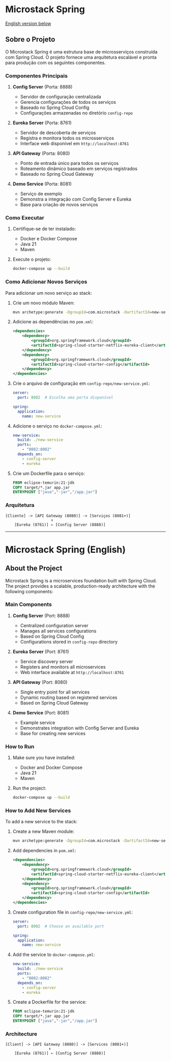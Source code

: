 # Microstack Spring

[English version below](#microstack-spring-english)

## Sobre o Projeto

O Microstack Spring é uma estrutura base de microsserviços construída com Spring Cloud. O projeto fornece uma arquitetura escalável e pronta para produção com os seguintes componentes.

### Componentes Principais

1. **Config Server** (Porta: 8888)
   - Servidor de configuração centralizada
   - Gerencia configurações de todos os serviços
   - Baseado no Spring Cloud Config
   - Configurações armazenadas no diretório `config-repo`

2. **Eureka Server** (Porta: 8761)
   - Servidor de descoberta de serviços
   - Registra e monitora todos os microsserviços
   - Interface web disponível em `http://localhost:8761`

3. **API Gateway** (Porta: 8080)
   - Ponto de entrada único para todos os serviços
   - Roteamento dinâmico baseado em serviços registrados
   - Baseado no Spring Cloud Gateway

4. **Demo Service** (Porta: 8081)
   - Serviço de exemplo
   - Demonstra a integração com Config Server e Eureka
   - Base para criação de novos serviços

### Como Executar

1. Certifique-se de ter instalado:
   - Docker e Docker Compose
   - Java 21
   - Maven

2. Execute o projeto:
   ```bash
   docker-compose up --build
   ```

### Como Adicionar Novos Serviços

Para adicionar um novo serviço ao stack:

1. Crie um novo módulo Maven:
   ```bash
   mvn archetype:generate -DgroupId=com.microstack -DartifactId=new-service
   ```

2. Adicione as dependências no `pom.xml`:
   ```xml
   <dependencies>
       <dependency>
           <groupId>org.springframework.cloud</groupId>
           <artifactId>spring-cloud-starter-netflix-eureka-client</artifactId>
       </dependency>
       <dependency>
           <groupId>org.springframework.cloud</groupId>
           <artifactId>spring-cloud-starter-config</artifactId>
       </dependency>
   </dependencies>
   ```

3. Crie o arquivo de configuração em `config-repo/new-service.yml`:
   ```yaml
   server:
     port: 8082  # Escolha uma porta disponível

   spring:
     application:
       name: new-service
   ```

4. Adicione o serviço no `docker-compose.yml`:
   ```yaml
   new-service:
     build: ./new-service
     ports:
       - "8082:8082"
     depends_on:
       - config-server
       - eureka
   ```

5. Crie um Dockerfile para o serviço:
   ```dockerfile
   FROM eclipse-temurin:21-jdk
   COPY target/*.jar app.jar
   ENTRYPOINT ["java","-jar","/app.jar"]
   ```

### Arquitetura

```
[Cliente] -> [API Gateway (8080)] -> [Serviços (8081+)]
                    ⬆
    [Eureka (8761)] ← [Config Server (8888)]
```

---

# Microstack Spring (English)

## About the Project

Microstack Spring is a microservices foundation built with Spring Cloud. The project provides a scalable, production-ready architecture with the following components:

### Main Components

1. **Config Server** (Port: 8888)
   - Centralized configuration server
   - Manages all services configurations
   - Based on Spring Cloud Config
   - Configurations stored in `config-repo` directory

2. **Eureka Server** (Port: 8761)
   - Service discovery server
   - Registers and monitors all microservices
   - Web interface available at `http://localhost:8761`

3. **API Gateway** (Port: 8080)
   - Single entry point for all services
   - Dynamic routing based on registered services
   - Based on Spring Cloud Gateway

4. **Demo Service** (Port: 8081)
   - Example service
   - Demonstrates integration with Config Server and Eureka
   - Base for creating new services

### How to Run

1. Make sure you have installed:
   - Docker and Docker Compose
   - Java 21
   - Maven

2. Run the project:
   ```bash
   docker-compose up --build
   ```

### How to Add New Services

To add a new service to the stack:

1. Create a new Maven module:
   ```bash
   mvn archetype:generate -DgroupId=com.microstack -DartifactId=new-service
   ```

2. Add dependencies in `pom.xml`:
   ```xml
   <dependencies>
       <dependency>
           <groupId>org.springframework.cloud</groupId>
           <artifactId>spring-cloud-starter-netflix-eureka-client</artifactId>
       </dependency>
       <dependency>
           <groupId>org.springframework.cloud</groupId>
           <artifactId>spring-cloud-starter-config</artifactId>
       </dependency>
   </dependencies>
   ```

3. Create configuration file in `config-repo/new-service.yml`:
   ```yaml
   server:
     port: 8082  # Choose an available port

   spring:
     application:
       name: new-service
   ```

4. Add the service to `docker-compose.yml`:
   ```yaml
   new-service:
     build: ./new-service
     ports:
       - "8082:8082"
     depends_on:
       - config-server
       - eureka
   ```

5. Create a Dockerfile for the service:
   ```dockerfile
   FROM eclipse-temurin:21-jdk
   COPY target/*.jar app.jar
   ENTRYPOINT ["java","-jar","/app.jar"]
   ```

### Architecture

```
[Client] -> [API Gateway (8080)] -> [Services (8081+)]
                   ⬆
    [Eureka (8761)] ← [Config Server (8888)]
```
